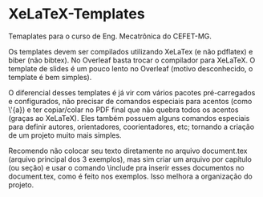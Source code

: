 # XeLaTeX-Templates
Temaplates para o curso de Eng. Mecatrônica do CEFET-MG.

Os templates devem ser compilados utilizando XeLaTex (e não pdflatex) e biber
(não bibtex). No Overleaf basta trocar o compilador para XeLaTeX. O template de
slides é um pouco lento no Overleaf (motivo desconhecido, o template é bem
simples).

O diferencial desses templates é já vir com vários pacotes pré-carregados e
configurados, não precisar de comandos especiais para acentos (como \\'{a}) e ter
copiar/colar no PDF final que não quebra todos os acentos (graças ao XeLaTeX).
Eles também possuem alguns comandos especiais para definir autores,
orientadores, coorientadores, etc; tornando a criação de um projeto muito mais
simples.

Recomendo não colocar seu texto diretamente no arquivo document.tex (arquivo
principal dos 3 exemplos), mas sim criar um arquivo por capítulo (ou seção) e
usar o comando \\include pra inserir esses documentos no document.tex, como é
feito nos exemplos. Isso melhora a organização do projeto.
